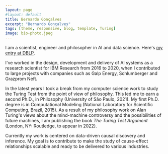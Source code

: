 ```yaml
---
layout: page
#layout: default
title: Bernardo Gonçalves
excerpt: "Bernardo Gonçalves"
tags: [theme, responsive, blog, template, Turing]
image: bio-photo.jpeg
---
```


I am a scientist, engineer and philosopher in AI and data science. Here's [my entry at DBLP](https://dblp.org/pid/35/1880.html).

I've worked in the design, development and delivery of AI systems as a research scientist for IBM Research from 2016 to 2020, when I contributed to large projects with companies such as Galp Energy, Schlumberger and Grazprom Neft. 

In the latest years I took a break from my computer science work to study the Turing Test from the point of view of philosophy. This led me to earn a second Ph.D., in Philosophy (University of São Paulo, 2021). My first Ph.D. degree is in Computational Modeling (National Laboratory for Scientific Computing, Brazil, 2015). As a result of my philosophy work on Alan Turing's views about the mind-machine controversy and the possibilities of future machines, I am publishing the book _The Turing Test Argument_ (London, NY: Routledge, to appear in 2022). 

Currently my work is centered on data-driven causal discovery and inference. My goal is to contribute to make the study of cause-effect relationships scalable and ready to be delivered to various industries. 

